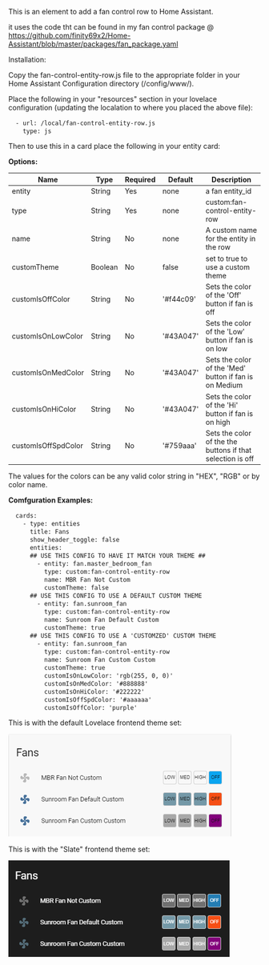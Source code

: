 This is an element to add a fan control row to Home Assistant.

it uses the code tht can be found in my fan control package @ https://github.com/finity69x2/Home-Assistant/blob/master/packages/fan_package.yaml

Installation:

Copy the fan-control-entity-row.js file to the appropriate folder in your Home Assistant Configuration directory (/config/www/).

Place the following in your "resources" section in your lovelace configuration (updating the localation to where you placed the above file):

  ```
    - url: /local/fan-control-entity-row.js
      type: js
  ```
    
Then to use this in a card place the following in your entity card:


<b>Options:</b>

| Name | Type | Required | Default | Description |
| --- | --- | --- | --- | --- |
| entity | String | Yes | none | a fan entity_id |
| type | String | Yes | none | custom:fan-control-entity-row |
| name | String | No | none | A custom name for the entity in the row |
| customTheme | Boolean | No | false | set to true to use a custom theme |
| customIsOffColor | String | No | '#f44c09' | Sets the color of the 'Off' button if fan is off |
| customIsOnLowColor | String | No | '#43A047' | Sets the color of the 'Low' button if fan is on low |
| customIsOnMedColor | String | No | '#43A047' | Sets the color of the 'Med' button if fan is on Medium |
| customIsOnHiColor | String | No | '#43A047' | Sets the color of the 'Hi' button if fan is on high |
| customIsOffSpdColor | String | No | '#759aaa' | Sets the color of the the buttons if that selection is off |


The values for the colors can be any valid color string in "HEX", "RGB" or by color name.

<b>Comfguration Examples:</b>
    
  ```
    cards:
      - type: entities
        title: Fans
        show_header_toggle: false
        entities:
        ## USE THIS CONFIG TO HAVE IT MATCH YOUR THEME ##
          - entity: fan.master_bedroom_fan
            type: custom:fan-control-entity-row
            name: MBR Fan Not Custom
            customTheme: false
        ## USE THIS CONFIG TO USE A DEFAULT CUSTOM THEME
          - entity: fan.sunroom_fan
            type: custom:fan-control-entity-row
            name: Sunroom Fan Default Custom
            customTheme: true
        ## USE THIS CONFIG TO USE A 'CUSTOMZED' CUSTOM THEME
          - entity: fan.sunroom_fan
            type: custom:fan-control-entity-row
            name: Sunroom Fan Custom Custom
            customTheme: true
            customIsOnLowColor: 'rgb(255, 0, 0)'
            customIsOnMedColor: '#888888'
            customIsOnHiColor: '#222222'
            customIsOffSpdColor: '#aaaaaa'
            customIsOffColor: 'purple'
  ```

This is with the default Lovelace frontend theme set:

![Default](default_fan_ex.gif)


This is with the "Slate" frontend theme set:

![Slate](slate_fan_ex.gif)

